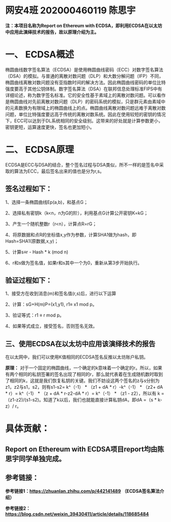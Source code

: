 网安4班 202000460119 陈思宇
=
**注：本项目名称为Report on Ethereum with ECDSA，即利用ECDSA在以太坊中应用此演绎技术的报告，故以原理介绍为主。**

一、	ECDSA概述
=
椭圆曲线数字签名算法（ECDSA）是使用椭圆曲线密码（ECC）对数字签名算法（DSA）的模拟。与普通的离散对数问题（DLP）和大数分解问题（IFP）不同，椭圆曲线离散对数问题没有亚指数时间的解决方法。因此椭圆曲线密码的单位比特强度要高于其他公钥体制。数字签名算法（DSA）在联邦信息处理标准FIPS中有详细论述，称为数字签名标准。它的安全性基于素域上的离散对数问题。可以看作是椭圆曲线对先前离散对数问题（DLP）的密码系统的模拟，只是群元素由素域中的元素数换为有限域上的椭圆曲线上的点。椭圆曲线离散对数问题远难于离散对数问题，单位比特强度要远高于传统的离散对数系统。因此在使用较短的密钥的情况下，ECC可以达到于DL系统相同的安全级别。这带来的好处就是计算参数更小，密钥更短，运算速度更快，签名也更加短小。

二、	ECDSA原理
=
ECDSA是ECC与DSA的结合，整个签名过程与DSA类似，所不一样的是签名中采取的算法为ECC，最后签名出来的值也是分为r,s。

签名过程如下：
-
1、选择一条椭圆曲线Ep(a,b)，和基点G；

2、选择私有密钥k（k<n，n为G的阶），利用基点G计算公开密钥K=kG；

3、产生一个随机整数r（r<n），计算点R=rG；

4、将原数据和点R的坐标值x,y作为参数，计算SHA1做为hash，即Hash=SHA1(原数据,x,y)；

5、计算s≡r - Hash * k (mod n)

6、r和s做为签名值，如果r和s其中一个为0，重新从第3步开始执行。

验证过程如下：
-
1、接受方在收到消息(m)和签名值(r,s)后，进行以下运算

2、计算：sG+H(m)P=(x1,y1), r1≡ x1 mod p。

3、验证等式：r1 ≡ r mod p。

4、如果等式成立，接受签名，否则签名无效。

三、使用ECDSA在以太坊中应用该演绎技术的报告
-
在以太网中，我们可以使用K值相同的ECDSA签名反推以太坊账户私钥。

**原理：**
对于一个固定的椭圆曲线，一个确定的k意味着一个确定的r。所以，如果有两个相同的私钥签署的签名出现了相同的r，那么就代表着在生成随机数时取到了相同的k，这就是我们恢复私钥的关键。我们不妨设这两个签名的z与s分别为z1，z2与s1，s2，则有s1-s2= k^（-1） * （z1 + dA * r）-k^（-1） * （z2+ dA * r）= k^（-1） * （z + dA * r-z2-dA * r）= k^（-1） * （z1 - z2），所以有 k = （z1-z2)/(s1-s2)。知道了k以后，我们也就能直接计算私钥dA，即dA =（s * k-z）/ r。

具体贡献：
=
Report on Ethereum with ECDSA项目report均由陈思宇同学单独完成。
-
参考链接：
-
**参考链接1：https://zhuanlan.zhihu.com/p/442141489**
**（ECDSA签名算法介绍）**

**参考链接2：https://blog.csdn.net/weixin_39430411/article/details/118685484**
